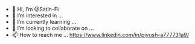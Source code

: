 - 👋 Hi, I’m @Satin-Fi
- 👀 I’m interested in ...
- 🌱 I’m currently learning ...
- 💞️ I’m looking to collaborate on ...
- 📫 How to reach me ... https://www.linkedin.com/in/piyush-a777731a9/

<!---
Satin-Fi/Satin-Fi is a ✨ special ✨ repository because its `README.md` (this file) appears on your GitHub profile.
You can click the Preview link to take a look at your changes.
--->
